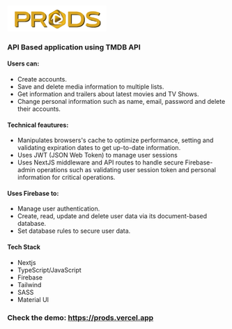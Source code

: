 <img src="public/logo.png" alt="Descripción" width="45%">

### API Based application using TMDB API
#### Users can:
- Create accounts.
- Save and delete media information to multiple lists.
- Get information and trailers about latest movies and TV Shows.
- Change personal information such as name, email, password and delete their accounts.

#### Technical feautures:

- Manipulates browsers's cache to optimize performance, setting and validating expiration dates to get up-to-date information.
- Uses JWT (JSON Web Token) to manage user sessions 
- Uses NextJS middleware and API routes to handle secure Firebase-admin operations such as validating user session token and personal information for critical operations.

#### Uses Firebase to:
- Manage user authentication.
- Create, read, update and delete user data via its document-based database.
- Set database rules to secure user data.


#### Tech Stack
- Nextjs
- TypeScript/JavaScript
- Firebase
- Tailwind
- SASS
- Material UI

### Check the demo: https://prods.vercel.app